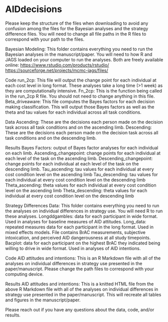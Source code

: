 # AIDdecisions
Please keep the structure of the files when downloading to avoid any confusion among the files for the Bayesian analyses and the strategy difference files. You will need to change all file paths in the R files to correspond with your path to the files.

Bayesian Modeling: This folder contains everything you need to run the Bayesian analyses in the manuscript/paper. You will need to how R and JAGS loaded on your computer to run the analyses. Both are freely available online: 
https://www.rstudio.com/products/rstudio/
https://sourceforge.net/projects/mcmc-jags/files/

Code
run_2cp: This file will output the change point for each individual at each cost level in long format. These analyses take a long time (>1 week) as they are computationally intensive.
Fn_2cp: This is the function being called in the run_2cp R file. You should not need to change anything in this file.
Beta_driveaware: This file computes the Bayes factors for each decision making classification. This will output those Bayes factors as well as the theta and tau values for each individual across all task conditions. 

Data
Ascending: These are the decisions each person made on the decision task across all task conditions and on the ascending limb. 
Descending: These are the decisions each person made on the decision task across all task conditions and on the descending limb.

Results
Bayes Factors: output of Bayes factor analyses for each individual on each limb.
Ascending_changepoint: change points for each individual at each level of the task on the ascending limb.
Descending_changepoint: change points for each individual at each level of the task on the descending limb.
Tau_ascending: tau values for each individual at every cost condition level on the ascending limb 
Tau_descending: tau values for each individual at every cost condition level on the descending limb
Theta_ascending: theta values for each individual at every cost condition level on the ascending limb
Theta_descending: theta values for each individual at every cost condition level on the descending limb

Strategy Differences Data: This folder contains everything you need to run the analyses on individual differences in strategy use. You will need R to run these analyses.
Longddgambles: data for each participant in wide format. Used in analyses for baseline measures of AID attitudes.
Long_data: repeated measures data for each participant in the long format. Used in mixed effects models. File contains BrAC measurements, subjective intoxication, and perceived AID dangerousness at all study timepoints. 
Bacplot: data for each participant on the highest BrAC they indicated being willing to drive in wide format. Used in analyses of AID intentions.

Code
AID attitudes and intentions: This is an R Markdown file with all of the analyses on individual differences in strategy use presented in the paper/manuscript. Please change the path files to correspond with your computing device.

Results
AID attitudes and intentions: This is a knitted HTML file from the above R Markdown file with all of the analyses on individual differences in strategy use presented in the paper/manuscript. This will recreate all tables and figures in the manuscript/paper.

Please reach out if you have any questions about the data, code, and/or results.
